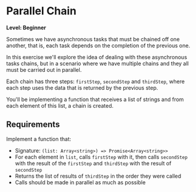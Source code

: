 # Parallel Chain

**Level: Beginner**

Sometimes we have asynchronous tasks that must be chained off one another, that is, each task depends on the completion of the previous one.

In this exercise we'll explore the idea of dealing with these asynchronous tasks chains, but in a scenario where we have multiple chains and they all must be carried out in parallel.

Each chain has three steps: `firstStep`, `secondStep` and `thirdStep`, where each step uses the data that is returned by the previous step.

You'll be implementing a function that receives a list of strings and from each element of this list, a chain is created.

## Requirements

Implement a function that:

- Signature: `(list: Array<string>) => Promise<Array<string>>`
- For each element in `list`, calls `firstStep` with it, then calls `secondStep` with the result of the `firstStep` and `thirdStep` with the result of `secondStep`
- Returns the list of results of `thirdStep` in the order they were called
- Calls should be made in parallel as much as possible
